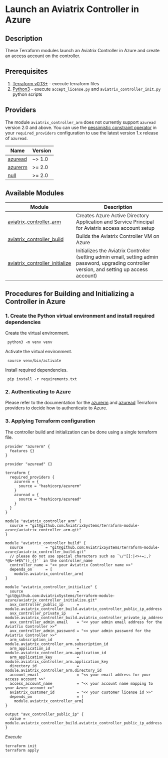 # Launch an Aviatrix Controller in Azure

## Description

These Terraform modules launch an Aviatrix Controller in Azure and create an access account on the controller.

## Prerequisites

1. [Terraform v0.13+](https://www.terraform.io/downloads.html) - execute terraform files
2. [Python3](https://www.python.org/downloads/) - execute `accept_license.py` and `aviatrix_controller_init.py` python
   scripts

## Providers

The module `aviatrix_controller_arm` does not currently support `azuread` version 2.0 and above. You can use the [pessimistic constraint operator](https://www.terraform.io/docs/language/expressions/version-constraints.html#gt--1) in your `required_providers` configuration to use the latest version 1.x release of `azuread`.

| Name | Version |
|------|---------|
| <a name="provider_azuread"></a> [azuread](#provider\_azuread) | ~> 1.0 |
| <a name="provider_azurerm"></a> [azurerm](#provider\_azurerm) | \>= 2.0 |
| <a name="provider_null"></a> [null](#provider\_null) | \>= 2.0 |


## Available Modules

Module  | Description |
| ------- | ----------- |
|[aviatrix_controller_arm](./aviatrix_controller_arm) |Creates Azure Active Directory Application and Service Principal for Aviatrix access account setup |
|[aviatrix_controller_build](./aviatrix_controller_build) |Builds the Aviatrix Controller VM on Azure |
|[aviatrix_controller_initialize](./aviatrix_controller_initialize) | Initializes the Aviatrix Controller (setting admin email, setting admin password, upgrading controller version, and setting up access account) |

## Procedures for Building and Initializing a Controller in Azure

### 1. Create the Python virtual environment and install required dependencies

Create the virtual environment.

``` shell
 python3 -m venv venv
```

Activate the virtual environment.

``` shell
 source venv/bin/activate
```

Install required dependencies.

``` shell
 pip install -r requirements.txt
```

### 2. Authenticating to Azure

Please refer to the documentation for
the [azurerm](https://registry.terraform.io/providers/hashicorp/azurerm/latest/docs)
and [azuread](https://registry.terraform.io/providers/hashicorp/azuread/latest/docs) Terraform providers to decide how
to authenticate to Azure.

### 3. Applying Terraform configuration

The controller build and initialization can be done using a single terraform file.

```hcl
provider "azurerm" {
  features {}
}

provider "azuread" {}

terraform {
  required_providers {
    azurerm = {
      source = "hashicorp/azurerm"
    }
    azuread = {
      source = "hashicorp/azuread"
    }
  }
}

module "aviatrix_controller_arm" {
  source = "git@github.com:AviatrixSystems/terraform-module-azure/aviatrix_controller_arm.git"
}

module "aviatrix_controller_build" {
  source          = "git@github.com:AviatrixSystems/terraform-module-azure/aviatrix_controller_build.git"
  // please do not use special characters such as `\/"[]:|<>+=;,?*@&~!#$%^()_{}'` in the controller_name
  controller_name = "<< your Aviatrix Controller name >>"
  depends_on      = [
    module.aviatrix_controller_arm]
}

module "aviatrix_controller_initialize" {
  source                        = "git@github.com:AviatrixSystems/terraform-module-azure/aviatrix_controller_initialize.git"
  avx_controller_public_ip      = module.aviatrix_controller_build.aviatrix_controller_public_ip_address
  avx_controller_private_ip     = module.aviatrix_controller_build.aviatrix_controller_private_ip_address
  avx_controller_admin_email    = "<< your admin email address for the Aviatrix Controller >>"
  avx_controller_admin_password = "<< your admin password for the Aviatrix Controller >>"
  arm_subscription_id           = module.aviatrix_controller_arm.subscription_id
  arm_application_id            = module.aviatrix_controller_arm.application_id
  arm_application_key           = module.aviatrix_controller_arm.application_key
  directory_id                  = module.aviatrix_controller_arm.directory_id
  account_email                 = "<< your email address for your access account >>"
  access_account_name           = "<< your account name mapping to your Azure account >>"
  aviatrix_customer_id          = "<< your customer license id >>"
  depends_on                    = [
    module.aviatrix_controller_arm]
}

output "avx_controller_public_ip" {
  value = module.aviatrix_controller_build.aviatrix_controller_public_ip_address
}
```

*Execute*

```shell
terraform init
terraform apply
```
